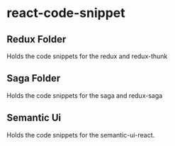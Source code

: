 # react-code-snippet

## Redux Folder

Holds the code snippets for the redux and redux-thunk

## Saga Folder

Holds the code snippets for the saga and redux-saga

## Semantic Ui

Holds the code snippets for the semantic-ui-react.
